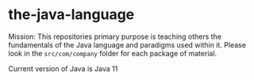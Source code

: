 # the-java-language

Mission: This repositories primary purpose is teaching others the fundamentals of the Java language and paradigms used within it. Please look in the `src/com/company` folder for each package of material.

Current version of Java is Java 11
